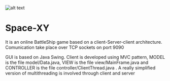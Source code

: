 ![alt text](https://raw.githubusercontent.com/mapoetto/Space-XY/master/ICONA.ico "Logo")
# Space-XY
It is an online BattleShip game based on a client-Server-client architecture.
Comunication take place over TCP sockets on port 9090

GUI is based on Java Swing.
Client is developed using MVC pattern, MODEL is the file model/Data.java, VIEW is the file view/MainFrame.java and CONTROLLER is the file controller/ClientThread.java .
A really simplified version of multithreading is involved through client and server

